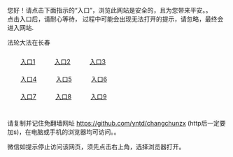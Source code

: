 您好！请点击下面指示的“入口”，浏览此网站是安全的，且为您带来平安。。 <br/>
点击入口后，请耐心等待， 过程中可能会出现无法打开的提示，请忽略，最终会进入网站. </br>

法轮大法在长春<br/>
<div style="padding:10px"><a style="margin:20px" target="_blank" href="https://d101zfiduvau1q.cloudfront.net/2Qpsp?ohmngk" id="ccLink1" rel="nofollow">入口1</a> <a target="_blank" style="margin:20px" href="https://d2ws9rggthshj7.cloudfront.net/2Qpsp?itcdvrnr" id="ccLink2" rel="nofollow">入口2</a> <a style="margin:20px" target="_blank" href="https://d2t3ogn9ba36ap.cloudfront.net/2Qpsp?xymygbc" id="ccLink3" rel="nofollow">入口3</a></div>

<div style="padding:10px" ><a style="margin:20px" target="_blank" href="https://d101zfiduvau1q.cloudfront.net/2Qpsp?ohmngk" id="ccLink4" rel="nofollow">入口4</a> <a style="margin:20px" href="https://d2ws9rggthshj7.cloudfront.net/2Qpsp?itcdvrnr" target="_blank" id="ccLink5" rel="nofollow">入口5</a> <a style="margin:20px" href="https://d2t3ogn9ba36ap.cloudfront.net/2Qpsp?xymygbc" target="_blank" id="ccLink6" rel="nofollow">入口6</a></div>

<div style="padding:10px"><a style="margin:20px" target="_blank" href="https://d101zfiduvau1q.cloudfront.net/2Qpsp?ohmngk" id="ccLink7" rel="nofollow">入口7</a> <a style="margin:20px" href="https://d2ws9rggthshj7.cloudfront.net/2Qpsp?itcdvrnr" target="_blank" id="ccLink8" rel="nofollow">入口8</a> <a style="margin:20px" target="_blank" href="https://d2t3ogn9ba36ap.cloudfront.net/2Qpsp?xymygbc" id="ccLink9" rel="nofollow">入口9</a></div>

<br/>



请复制并记住免翻墙网址 https://github.com/yntd/changchunzx (http后一定要加s)，在电脑或手机的浏览器均可访问。。<br/>

微信如提示停止访问该网页，须先点击右上角，选择浏览器打开。
